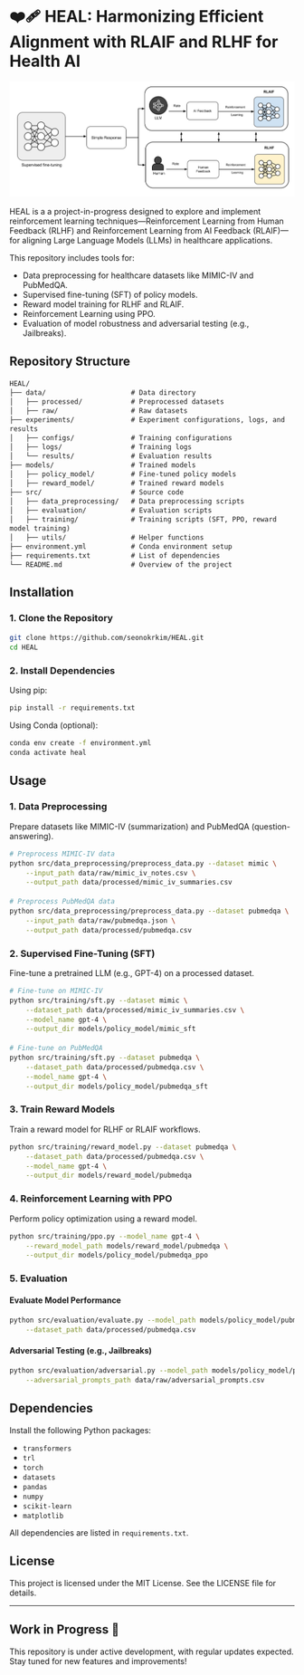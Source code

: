 
# ❤️‍🩹 HEAL: Harmonizing Efficient Alignment with RLAIF and RLHF for Health AI
![Project Overview](https://github.com/seonokkim/HEAL/blob/main/figures/overview.png)

HEAL is a a project-in-progress designed to explore and implement reinforcement learning techniques—Reinforcement Learning from Human Feedback (RLHF) and Reinforcement Learning from AI Feedback (RLAIF)—for aligning Large Language Models (LLMs) in healthcare applications.

This repository includes tools for:
- Data preprocessing for healthcare datasets like MIMIC-IV and PubMedQA.
- Supervised fine-tuning (SFT) of policy models.
- Reward model training for RLHF and RLAIF.
- Reinforcement Learning using PPO.
- Evaluation of model robustness and adversarial testing (e.g., Jailbreaks).

## Repository Structure

```
HEAL/
├── data/                     # Data directory
│   ├── processed/            # Preprocessed datasets
│   ├── raw/                  # Raw datasets
├── experiments/              # Experiment configurations, logs, and results
│   ├── configs/              # Training configurations
│   ├── logs/                 # Training logs
│   └── results/              # Evaluation results
├── models/                   # Trained models
│   ├── policy_model/         # Fine-tuned policy models
│   ├── reward_model/         # Trained reward models
├── src/                      # Source code
│   ├── data_preprocessing/   # Data preprocessing scripts
│   ├── evaluation/           # Evaluation scripts
│   ├── training/             # Training scripts (SFT, PPO, reward model training)
│   ├── utils/                # Helper functions
├── environment.yml           # Conda environment setup
├── requirements.txt          # List of dependencies
└── README.md                 # Overview of the project
```

## Installation

### 1. Clone the Repository

```bash
git clone https://github.com/seonokrkim/HEAL.git
cd HEAL
```

### 2. Install Dependencies

Using pip:

```bash
pip install -r requirements.txt
```

Using Conda (optional):

```bash
conda env create -f environment.yml
conda activate heal
```

## Usage

### 1. Data Preprocessing

Prepare datasets like MIMIC-IV (summarization) and PubMedQA (question-answering).

```bash
# Preprocess MIMIC-IV data
python src/data_preprocessing/preprocess_data.py --dataset mimic \
    --input_path data/raw/mimic_iv_notes.csv \
    --output_path data/processed/mimic_iv_summaries.csv

# Preprocess PubMedQA data
python src/data_preprocessing/preprocess_data.py --dataset pubmedqa \
    --input_path data/raw/pubmedqa.json \
    --output_path data/processed/pubmedqa.csv
```

### 2. Supervised Fine-Tuning (SFT)

Fine-tune a pretrained LLM (e.g., GPT-4) on a processed dataset.

```bash
# Fine-tune on MIMIC-IV
python src/training/sft.py --dataset mimic \
    --dataset_path data/processed/mimic_iv_summaries.csv \
    --model_name gpt-4 \
    --output_dir models/policy_model/mimic_sft

# Fine-tune on PubMedQA
python src/training/sft.py --dataset pubmedqa \
    --dataset_path data/processed/pubmedqa.csv \
    --model_name gpt-4 \
    --output_dir models/policy_model/pubmedqa_sft
```

### 3. Train Reward Models

Train a reward model for RLHF or RLAIF workflows.

```bash
python src/training/reward_model.py --dataset pubmedqa \
    --dataset_path data/processed/pubmedqa.csv \
    --model_name gpt-4 \
    --output_dir models/reward_model/pubmedqa
```

### 4. Reinforcement Learning with PPO

Perform policy optimization using a reward model.

```bash
python src/training/ppo.py --model_name gpt-4 \
    --reward_model_path models/reward_model/pubmedqa \
    --output_dir models/policy_model/pubmedqa_ppo
```

### 5. Evaluation

#### Evaluate Model Performance

```bash
python src/evaluation/evaluate.py --model_path models/policy_model/pubmedqa_sft \
    --dataset_path data/processed/pubmedqa.csv
```

#### Adversarial Testing (e.g., Jailbreaks)

```bash
python src/evaluation/adversarial.py --model_path models/policy_model/pubmedqa_sft \
    --adversarial_prompts_path data/raw/adversarial_prompts.csv
```

## Dependencies

Install the following Python packages:
- `transformers`
- `trl`
- `torch`
- `datasets`
- `pandas`
- `numpy`
- `scikit-learn`
- `matplotlib`

All dependencies are listed in `requirements.txt`.

## License

This project is licensed under the MIT License. See the LICENSE file for details.

---

## Work in Progress 🚧

This repository is under active development, with regular updates expected. Stay tuned for new features and improvements!

